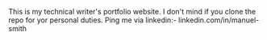 This is my technical writer's portfolio website.
I don't mind if you clone the repo for yor personal duties.
Ping me via linkedin:- linkedin.com/in/manuel-smith

